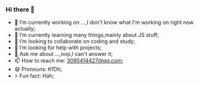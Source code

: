 ### Hi there 👋

<!--
**leetal-hua/leetal-hua** is a ✨ _special_ ✨ repository because its `README.md` (this file) appears on your GitHub profile.

Here are some ideas to get you started:
-->
- 🔭 I’m currently working on ...,I don't know what I'm working on right now actually;
- 🌱 I’m currently learning many things,mainly about JS stuff;
- 👯 I’m looking to collaborate on coding and study;
- 🤔 I’m looking for help with projects;
- 💬 Ask me about ...,nop,I can't answer it;
- 📫 How to reach me: 3095414427@qq.com;
- 😄 Pronouns: KfDh;
- ⚡ Fun fact: Hah;

